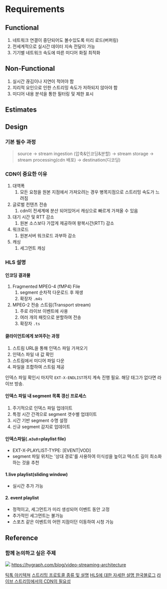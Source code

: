 # Requirements

## Functional

1. 네트워크 연결이 중단되어도 볼수있도록 미리 로드(버퍼링)
2. 전세계적으로 실시간 데이터 지속 전달이 가능
3. 기기별 네트워크 속도에 따른 미디어 화질 최적화

## Non-Functional

1. 실시간 끊김이나 지연이 적어야 함
2. 지리적 요인으로 인한 스트리밍 속도가 저하되지 않아야 함
3. 미디어 내용 분석을 통한 필터링 및 제한 표시

## Estimates

## Design

### 기본 필수 과정

> source -> stream ingestion (압축&인코딩&분할) -> stream storage -> stream processing(cdn 배포) -> destination(디코딩)

### CDN이 중요한 이유

1. 대역폭
   1. 모든 요청을 원본 지점에서 가져오려는 경우 병목지점으로 스트리밍 속도가 느려짐
2. 글로벌 컨텐츠 전송
   1. cdn이 전세계에 분산 되어있어서 캐싱으로 빠르게 가져올 수 있음
3. 대기 시간 및 RTT 감소
   1. 원본 소스보다 가깝게 제공하여 왕복시간(RTT) 감소
4. 워크로드
   1. 원본서버 워크로드 과부하 감소
5. 캐싱
   1. 세그먼트 캐싱

### HLS 설명

#### 인코딩 결과물

1. Fragmented MPEG-4 (fMP4) File
   1. segment 순차적 다운로드 후 재생
   2. 확장자 `.m4s`
2. MPEG-2 전송 스트림(Transport stream)
   1. 주로 라이브 이벤트에 사용
   2. 여러 개의 패킷으로 분할하여 전송
   3. 확장자 `.ts`

#### 클라이언트에게 보여주는 과정

1. 스트림 URL을 통해 인덱스 파일 가져오기
2. 인덱스 파일 내 값 확인
3. 스트림에서 미디어 파일 다운
4. 파일을 조합하여 스트림 제공

인덱스 파일 확인시 마지막 `EXT-X-ENDLIST`까지 계속 진행 필요. 해당 태그가 없다면 라이브 방송.

#### 인덱스 파일 내 segment 목록 갱신 프로세스

1. 주기적으로 인덱스 파일 업데이트
2. 특정 시간 간격으로 segment 갯수별 업데이트
3. 시간 기반 segment 수명 설정
4. 신규 segment 감지로 업데이트

#### 인덱스파일(`.m3u8`=playlist file)

- EXT-X-PLAYLIST-TYPE: [EVENT|VOD]
- segment 파일 위치는 '상대 경로'를 사용하여 이식성을 높이고 텍스트 길이 최소화 하는 것을 추천

#### 1.live playlist(sliding window)

- 실시간 추가 가능

#### 2. event playlist

- 정적이고, 세그먼트가 미리 생성되어 이벤트 동안 고정
- 추가적인 세그먼트는 불가능
- 스포츠 같은 이벤트의 어떤 지점이던 이동하여 시청 가능

## Reference

### 함께 논의하고 싶은 주제

![](https://i.imgur.com/AuphFOR.png)
https://hygraph.com/blog/video-streaming-architecture

[틱톡 아키텍쳐](https://www.techaheadcorp.com/blog/decoding-tiktok-system-design-architecture/)
[스트리밍 프로토콜 종류 및 설명](https://www.dacast.com/blog/streaming-protocols/)
[HLS에 대한 자세한 설명 한국블로그](https://medium.com/@hongseongho/introduction-to-hls-e7186f411a02)
[라이브 스트리밍에서의 CDN의 필요성](https://www.cloudflare.com/ko-kr/learning/video/what-is-live-streaming/)

